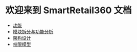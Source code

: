 # 欢迎来到 SmartRetail360 文档

- [功能](features.md)
- [模块拆分与功能分析](module-breakdown-and-functional-analysis.md)
- [架构设计](architecture.md)
- [权限模型](rbac-model.md)
